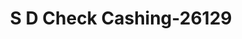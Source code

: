 ---
f_zip-code: 91355
f_state-code: CA
title: S D Check Cashing-26129
f_phone: 661-253-4481
f_city-only: Valencia
f_address: 23130 Valencia Blvd Valencia
f_location-unique-id: '26129'
slug: s-d-check-cashing-26129
updated-on: '2024-05-30T13:46:58.046Z'
created-on: '2024-05-30T13:36:59.803Z'
published-on: '2024-05-30T13:54:32.469Z'
f_city-state: cms/city/valencia-ca.md
f_company: cms/company/s-d-check-cashing.md
f_state: cms/state/california.md
layout: '[payday-loan].html'
tags: payday-loan
---